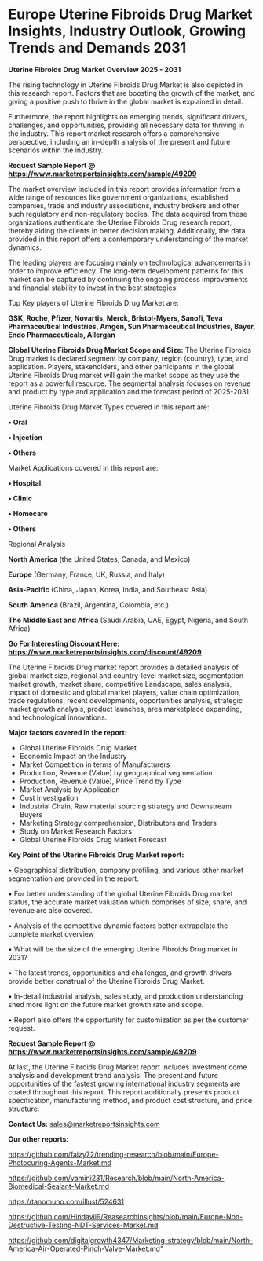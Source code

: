 # Europe Uterine Fibroids Drug Market Insights, Industry Outlook, Growing Trends and Demands 2031

<Strong> Uterine Fibroids Drug Market Overview 2025 - 2031</strong>

The rising technology in Uterine Fibroids Drug Market is also depicted in this research report. Factors that are boosting the growth of the market, and giving a positive push to thrive in the global market is explained in detail.

Furthermore, the report highlights on emerging trends, significant drivers, challenges, and opportunities, providing all necessary data for thriving in the industry. This report market research offers a comprehensive perspective, including an in-depth analysis of the present and future scenarios within the industry.

<strong>Request Sample Report @ <a href=https://www.marketreportsinsights.com/sample/49209>https://www.marketreportsinsights.com/sample/49209</a></strong>

The market overview included in this report provides information from a wide range of resources like government organizations, established companies, trade and industry associations, industry brokers and other such regulatory and non-regulatory bodies. The data acquired from these organizations authenticate the Uterine Fibroids Drug research report, thereby aiding the clients in better decision making. Additionally, the data provided in this report offers a contemporary understanding of the market dynamics.

The leading players are focusing mainly on technological advancements in order to improve efficiency. The long-term development patterns for this market can be captured by continuing the ongoing process improvements and financial stability to invest in the best strategies.

Top Key players of Uterine Fibroids Drug Market are:

<strong>GSK, Roche, Pfizer, Novartis, Merck, Bristol-Myers, Sanofi, Teva Pharmaceutical Industries, Amgen, Sun Pharmaceutical Industries, Bayer, Endo Pharmaceuticals, Allergan</strong>

<strong><b>Global Uterine Fibroids Drug Market Scope and Size:</b></strong>
The Uterine Fibroids Drug market is declared segment by company, region (country), type, and application. Players, stakeholders, and other participants in the global Uterine Fibroids Drug market will gain the market scope as they use the report as a powerful resource. The segmental analysis focuses on revenue and product by type and application and the forecast period of 2025-2031.

Uterine Fibroids Drug Market Types covered in this report are:

<strong>•  Oral

•  Injection

•  Others</strong>

Market Applications covered in this report are:

<strong>•  Hospital

•  Clinic

•  Homecare

•  Others</strong> 

Regional Analysis

<strong>North America</strong> (the United States, Canada, and Mexico)

<strong>Europe</strong> (Germany, France, UK, Russia, and Italy)

<strong>Asia-Pacific</strong> (China, Japan, Korea, India, and Southeast Asia)

<strong>South America</strong> (Brazil, Argentina, Colombia, etc.)

<strong>The Middle East and Africa</strong> (Saudi Arabia, UAE, Egypt, Nigeria, and South Africa)

<strong>Go For Interesting Discount Here: <a href=https://www.marketreportsinsights.com/discount/49209>https://www.marketreportsinsights.com/discount/49209</a></strong>

The Uterine Fibroids Drug market report provides a detailed analysis of global market size, regional and country-level market size, segmentation market growth, market share, competitive Landscape, sales analysis, impact of domestic and global market players, value chain optimization, trade regulations, recent developments, opportunities analysis, strategic market growth analysis, product launches, area marketplace expanding, and technological innovations.

<strong><b>Major factors covered in the report:</b></strong>
<ul>
  <li>Global Uterine Fibroids Drug Market </li>
  <li>Economic Impact on the Industry</li>
  <li>Market Competition in terms of Manufacturers</li>
  <li>Production, Revenue (Value) by geographical segmentation</li>
  <li>Production, Revenue (Value), Price Trend by Type</li>
  <li>Market Analysis by Application</li>
  <li>Cost Investigation</li>
  <li>Industrial Chain, Raw material sourcing strategy and Downstream Buyers</li>
  <li>Marketing Strategy comprehension, Distributors and Traders</li>
  <li>Study on Market Research Factors</li>
  <li>Global Uterine Fibroids Drug Market Forecast</li>
</ul>

<strong><b>Key Point of the Uterine Fibroids Drug Market report:</b></strong>

• Geographical distribution, company profiling, and various other market segmentation are provided in the report.

• For better understanding of the global Uterine Fibroids Drug market status, the accurate market valuation which comprises of size, share, and revenue are also covered.

• Analysis of the competitive dynamic factors better extrapolate the complete market overview

• What will be the size of the emerging Uterine Fibroids Drug market in 2031?

• The latest trends, opportunities and challenges, and growth drivers provide better construal of the Uterine Fibroids Drug Market.

• In-detail industrial analysis, sales study, and production understanding shed more light on the future market growth rate and scope.

• Report also offers the opportunity for customization as per the customer request.

<strong>Request Sample Report @ <a href=https://www.marketreportsinsights.com/sample/49209>https://www.marketreportsinsights.com/sample/49209</a></strong>

At last, the Uterine Fibroids Drug Market report includes investment come analysis and development trend analysis. The present and future opportunities of the fastest growing international industry segments are coated throughout this report. This report additionally presents product specification, manufacturing method, and product cost structure, and price structure.

<strong>Contact Us:</strong>
sales@marketreportsinsights.com

<strong>Our other reports:</strong>

<a href=https://github.com/faizy72/trending-research/blob/main/Europe-Photocuring-Agents-Market.md>https://github.com/faizy72/trending-research/blob/main/Europe-Photocuring-Agents-Market.md</a>

<a href=https://github.com/yamini231/Research/blob/main/North-America-Biomedical-Sealant-Market.md>https://github.com/yamini231/Research/blob/main/North-America-Biomedical-Sealant-Market.md</a>

<a href=https://tanomuno.com/illust/524631>https://tanomuno.com/illust/524631</a>

<a href=https://github.com/Hindavii9/ReasearchInsights/blob/main/Europe-Non-Destructive-Testing-NDT-Services-Market.md>https://github.com/Hindavii9/ReasearchInsights/blob/main/Europe-Non-Destructive-Testing-NDT-Services-Market.md</a>

<a href=https://github.com/digitalgrowth4347/Marketing-strategy/blob/main/North-America-Air-Operated-Pinch-Valve-Market.md>https://github.com/digitalgrowth4347/Marketing-strategy/blob/main/North-America-Air-Operated-Pinch-Valve-Market.md</a>"
